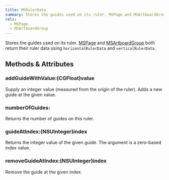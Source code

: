 ```yaml
---
title: MSRulerData
summary: Stores the guides used on its ruler. MSPage and MSArtboardGroup both return their ruler data using <code>horizontalRulerData</code> and <code>verticalRulerData</code>.
rels:
  - MSPage
  - MSArtboardGroup
---
```


Stores the guides used on its ruler. [MSPage](/docs/MSPage/) and [MSArtboardGroup](/docs/MSArtboardGroup/) both return their ruler data using `horizontalRulerData` and `verticalRulerData`.

## Methods & Attributes

### addGuideWithValue:(CGFloat)value

Supply an integer value (measured from the origin of the ruler). Adds a new guide at the given value.

### numberOfGuides:

Returns the number of guides on this ruler.

### guideAtIndex:(NSUInteger)index

Returns the integer value of the given guide. The argument is a zero-based index value.

### removeGuideAtIndex:(NSUInteger)index

Remove the guide at the given index.
